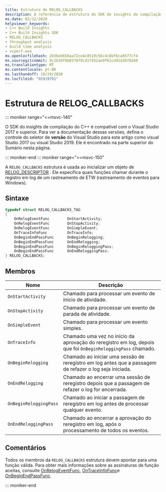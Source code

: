 ```yaml
---
title: Estrutura de RELOG_CALLBACKS
description: A referência de estrutura do SDK do insights de compilação do C++ RELOG_CALLBACKS.
ms.date: 02/12/2020
helpviewer_keywords:
- C++ Build Insights
- C++ Build Insights SDK
- RELOG_CALLBACKS
- throughput analysis
- build time analysis
- vcperf.exe
ms.openlocfilehash: 2b3beb656aa72ce4c8519c56c4c8bf6ca6577cf4
ms.sourcegitcommit: 9c2b3df9b837879cd17932ae9f61cdd142078260
ms.translationtype: MT
ms.contentlocale: pt-BR
ms.lasthandoff: 10/29/2020
ms.locfileid: "92919791"
---
```

# <a name="relog_callbacks-structure"></a>Estrutura de RELOG_CALLBACKS

::: moniker range="<=msvc-140"

O SDK do insights de compilação do C++ é compatível com o Visual Studio 2017 e superior. Para ver a documentação dessas versões, defina o controle do seletor de **versão** do Visual Studio para este artigo como visual Studio 2017 ou visual Studio 2019. Ele é encontrado na parte superior do Sumário nesta página.

::: moniker-end
::: moniker range=">=msvc-150"

A `RELOG_CALLBACKS` estrutura é usada ao inicializar um objeto de [RELOG_DESCRIPTOR](relog-descriptor-struct.md) . Ele especifica quais funções chamar durante o registro em log de um rastreamento de ETW (rastreamento de eventos para Windows).

## <a name="syntax"></a>Sintaxe

```cpp
typedef struct RELOG_CALLBACKS_TAG
{
    OnRelogEventFunc        OnStartActivity;
    OnRelogEventFunc        OnStopActivity;
    OnRelogEventFunc        OnSimpleEvent;
    OnTraceInfoFunc         OnTraceInfo;
    OnBeginEndPassFunc      OnBeginRelogging;
    OnBeginEndPassFunc      OnEndRelogging;
    OnBeginEndPassFunc      OnBeginReloggingPass;
    OnBeginEndPassFunc      OnEndReloggingPass;
} RELOG_CALLBACKS;
```

## <a name="members"></a>Membros

| Nome | Descrição |
|--|--|
| `OnStartActivity` | Chamado para processar um evento de início de atividade. |
| `OnStopActivity` | Chamado para processar um evento de parada de atividade. |
| `OnSimpleEvent` | Chamado para processar um evento simples. |
| `OnTraceInfo` | Chamado uma vez no início da aprovação do reregistro em log, depois que foi `OnBeginReloggingPass` chamado. |
| `OnBeginRelogging` | Chamado ao iniciar uma sessão de reregistro em log antes que a passagem de refazer o log seja iniciada. |
| `OnEndRelogging` | Chamado ao encerrar uma sessão de reregistro depois que a passagem de refazer o log for encerrada. |
| `OnBeginReloggingPass` | Chamado ao iniciar a passagem de reregistro em log antes de processar qualquer evento. |
| `OnEndReloggingPass` | Chamado ao encerrar a aprovação do reregistro em log, após o processamento de todos os eventos. |

## <a name="remarks"></a>Comentários

Todos os membros da `RELOG_CALLBACKS` estrutura devem apontar para uma função válida. Para obter mais informações sobre as assinaturas de função aceitas, consulte [OnRelogEventFunc](on-relog-event-func-typedef.md), [OnTraceInfoFunc](on-trace-info-func-typedef.md)e [OnBeginEndPassFunc](on-begin-end-pass-func-typedef.md).

::: moniker-end
